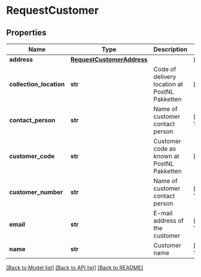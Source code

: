 # RequestCustomer

## Properties
Name | Type | Description | Notes
------------ | ------------- | ------------- | -------------
**address** | [**RequestCustomerAddress**](RequestCustomerAddress.md) |  | [optional] 
**collection_location** | **str** | Code of delivery location at PostNL Pakketten | [default to '1234506']
**contact_person** | **str** | Name of customer contact person | [optional] [default to 'Janssen']
**customer_code** | **str** | Customer code as known at PostNL Pakketten | [default to 'DEVC']
**customer_number** | **str** | Name of customer contact person | [default to '11223344']
**email** | **str** | E-mail address of the customer  | [optional] [default to 'email@company.com']
**name** | **str** | Customer name | [optional] [default to 'Janssen']

[[Back to Model list]](../README.md#documentation-for-models) [[Back to API list]](../README.md#documentation-for-api-endpoints) [[Back to README]](../README.md)

